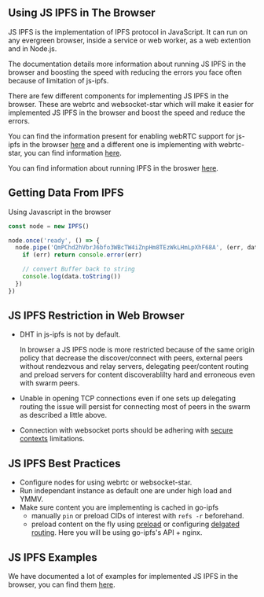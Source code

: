 Using JS IPFS in The Browser
----------------------------

JS IPFS is the implementation of IPFS protocol in JavaScript. It can run on any
evergreen browser, inside a service or web worker, as a web extention and in Node.js.

The documentation details more information about running JS IPFS in the browser and
boosting the speed with reducing the errors you face often because of limitation of
js-ipfs.

There are few different components for implementing JS IPFS in the browser. These
are webrtc and websocket-star which will make it easier for implemented JS IPFS
in the browser and boost the speed and reduce the errors.

You can find the information present for enabling webRTC support for js-ipfs in
the browser [here](https://github.com/ipfs/js-ipfs#how-to-enable-webrtc-support-for-js-ipfs-in-the-browser) and a different one is
implementing with webrtc-star, you can find information [here](https://github.com/ipfs/js-ipfs#is-there-a-more-stable-alternative-to-webrtc-star-that-offers-a-similar-functionality).

You can find information about running IPFS in the broswer [here](https://github.com/ipfs/js-ipfs#table-of-contents).

Getting Data From IPFS
-----------------------

Using Javascript in the browser

```js
const node = new IPFS()

node.once('ready', () => {
  node.pipe('QmPChd2hVbrJ6bfo3WBcTW4iZnpHm8TEzWkLHmLpXhF68A', (err, data) => {
    if (err) return console.error(err)

    // convert Buffer back to string
    console.log(data.toString())
  })
})
```

JS IPFS Restriction in Web Browser
------------------------------------------

- DHT in js-ipfs is not by default.

  In browser a JS IPFS node is more restricted because of the same origin policy
  that decrease the discover/connect with peers, external peers without rendezvous
  and relay servers, delegating peer/content routing and preload servers for content
  discoverablilty hard and erroneous even with swarm peers.

- Unable in opening TCP connections even if one sets up delegating routing the
issue will persist for connecting most of peers in the swarm as described a
little above.

- Connection with websocket ports should be adhering with [secure contexts](https://developer.mozilla.org/en-US/docs/Web/Security/Secure_Contexts) limitations.

JS IPFS Best Practices
----------------------

- Configure nodes for using webrtc or websocket-star.
- Run independant instance as default one are under high load and YMMV.
- Make sure content you are implementing is cached in go-ipfs
  - manually `pin` or preload CIDs of interest with `refs -r` beforehand.
  - preload content on the fly using [preload](https://github.com/ipfs/js-ipfs#optionspreload) or
    configuring [delgated routing](https://github.com/ipfs/js-ipfs#configuring-delegate-routers).
    Here you will be using go-ipfs's API + nginx.

JS IPFS Examples
----------------

We have documented a lot of examples for implemented JS IPFS in the browser, you
can find them [here](https://github.com/ipfs/js-ipfs-http-client/tree/master/examples).
